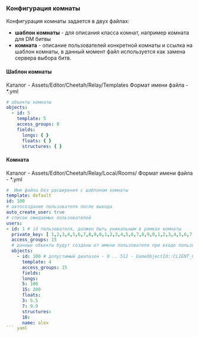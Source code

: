 ### Конфигурация комнаты

Конфигурация комнаты задается в двух файлах:

- **шаблон комнаты** - для описания класса комнат, например комната для DM битвы
- **комната** - описание пользователей конкретной комнаты и ссылка на шаблон комнаты, в данный момент
  файл используется как замена сервера выбора битв.


#### Шаблон комнаты
Каталог - Assets/Editor/Cheetah/Relay/Templates
Формат имени файла - *.yml

``` yaml
# объекты комнаты
objects:
  - id: 5
    template: 5
    access_groups: 0
    fields:
      longs: { }
      floats: { }
      structures: { }
```

#### Комната
Каталог - Assets/Editor/Cheetah/Relay/Local/Rooms/
Формат имени файла - *.yml

``` yaml
#  Имя файла без расширения с шаблоном комнаты
template: default 
id: 100
# автосоздание пользователя после выхода
auto_create_user: true
# список ожидаемых пользователей
users:
- id: 1 # id пользователя, должен быть уникальным в рамках комнаты
  private_key: [ 1,2,3,4,5,6,7,8,9,0,1,2,3,4,5,6,7,8,9,0,1,2,3,4,5,6,7,8,9,0,1,2 ]
  access_groups: 15
  # данные объекты будут созданы от имени пользователя при входе пользователя в комнату
  objects:
    - id: 100 # допустимый диапазон - 0 .. 512 - GameObjectId::CLIENT_OBJECT_ID_OFFSET
      template: 4
      access_groups: 15
      fields:
      longs:
      5: 100
      15: 200
      floats:
      3: 5.5
      7: 9.9
      structures:
      10:
      name: alex
``` yaml